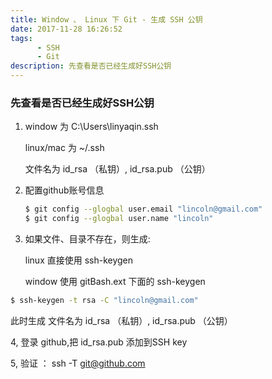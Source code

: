 ```yaml
---
title: Window 、 Linux 下 Git - 生成 SSH 公钥
date: 2017-11-28 16:26:52
tags:
      - SSH
      - Git
description: 先查看是否已经生成好SSH公钥
---
```


### 先查看是否已经生成好SSH公钥

1.  window 为 C:\Users\linyaqin\.ssh  

     linux/mac 为 ~/.ssh
     
     文件名为 id_rsa （私钥）,  id_rsa.pub （公钥）

2.  配置github账号信息 
      ``` bash
      $ git config --glogbal user.email "lincoln@gmail.com"
      $ git config --glogbal user.name "lincoln"
      
      ```
     
3.  如果文件、目录不存在，则生成:

     linux 直接使用 ssh-keygen 
     
     window 使用 gitBash.ext 下面的   ssh-keygen 
     
  ``` bash
  $ ssh-keygen -t rsa -C "lincoln@gmail.com"
  
  ```
   此时生成 文件名为 id_rsa （私钥）,  id_rsa.pub （公钥）
  
4, 登录 github,把 id_rsa.pub 添加到SSH key

5, 验证 ： ssh -T git@github.com
    
  